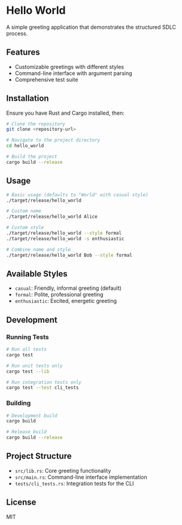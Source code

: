 # Hello World

A simple greeting application that demonstrates the structured SDLC process.

## Features

- Customizable greetings with different styles
- Command-line interface with argument parsing
- Comprehensive test suite

## Installation

Ensure you have Rust and Cargo installed, then:

```bash
# Clone the repository
git clone <repository-url>

# Navigate to the project directory
cd hello_world

# Build the project
cargo build --release
```

## Usage

```bash
# Basic usage (defaults to "World" with casual style)
./target/release/hello_world

# Custom name
./target/release/hello_world Alice

# Custom style
./target/release/hello_world --style formal
./target/release/hello_world -s enthusiastic

# Combine name and style
./target/release/hello_world Bob --style formal
```

## Available Styles

- `casual`: Friendly, informal greeting (default)
- `formal`: Polite, professional greeting
- `enthusiastic`: Excited, energetic greeting

## Development

### Running Tests

```bash
# Run all tests
cargo test

# Run unit tests only
cargo test --lib

# Run integration tests only
cargo test --test cli_tests
```

### Building

```bash
# Development build
cargo build

# Release build
cargo build --release
```

## Project Structure

- `src/lib.rs`: Core greeting functionality
- `src/main.rs`: Command-line interface implementation
- `tests/cli_tests.rs`: Integration tests for the CLI

## License

MIT
